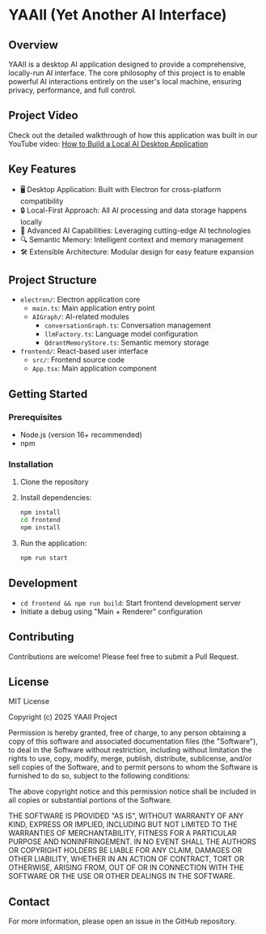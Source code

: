 # YAAII (Yet Another AI Interface)

## Overview

YAAII is a desktop AI application designed to provide a comprehensive, locally-run AI interface. The core philosophy of this project is to enable powerful AI interactions entirely on the user's local machine, ensuring privacy, performance, and full control.

## Project Video

Check out the detailed walkthrough of how this application was built in our YouTube video:
[How to Build a Local AI Desktop Application](https://youtu.be/8K5pxVfcMlk)

## Key Features

- 🖥️ Desktop Application: Built with Electron for cross-platform compatibility
- 🔒 Local-First Approach: All AI processing and data storage happens locally
- 🧠 Advanced AI Capabilities: Leveraging cutting-edge AI technologies
- 🔍 Semantic Memory: Intelligent context and memory management
- 🛠️ Extensible Architecture: Modular design for easy feature expansion

## Project Structure

- `electron/`: Electron application core
  - `main.ts`: Main application entry point
  - `AIGraph/`: AI-related modules
    - `conversationGraph.ts`: Conversation management
    - `llmFactory.ts`: Language model configuration
    - `QdrantMemoryStore.ts`: Semantic memory storage
- `frontend/`: React-based user interface
  - `src/`: Frontend source code
  - `App.tsx`: Main application component

## Getting Started

### Prerequisites

- Node.js (version 16+ recommended)
- npm

### Installation

1. Clone the repository
2. Install dependencies:
   ```bash
   npm install
   cd frontend
   npm install
   ```

3. Run the application:
   ```bash
   npm run start
   ```

## Development

- `cd frontend && npm run build`: Start frontend development server
- Initiate a debug using "Main + Renderer" configuration

## Contributing

Contributions are welcome! Please feel free to submit a Pull Request.

## License

MIT License

Copyright (c) 2025 YAAII Project

Permission is hereby granted, free of charge, to any person obtaining a copy
of this software and associated documentation files (the "Software"), to deal
in the Software without restriction, including without limitation the rights
to use, copy, modify, merge, publish, distribute, sublicense, and/or sell
copies of the Software, and to permit persons to whom the Software is
furnished to do so, subject to the following conditions:

The above copyright notice and this permission notice shall be included in all
copies or substantial portions of the Software.

THE SOFTWARE IS PROVIDED "AS IS", WITHOUT WARRANTY OF ANY KIND, EXPRESS OR
IMPLIED, INCLUDING BUT NOT LIMITED TO THE WARRANTIES OF MERCHANTABILITY,
FITNESS FOR A PARTICULAR PURPOSE AND NONINFRINGEMENT. IN NO EVENT SHALL THE
AUTHORS OR COPYRIGHT HOLDERS BE LIABLE FOR ANY CLAIM, DAMAGES OR OTHER
LIABILITY, WHETHER IN AN ACTION OF CONTRACT, TORT OR OTHERWISE, ARISING FROM,
OUT OF OR IN CONNECTION WITH THE SOFTWARE OR THE USE OR OTHER DEALINGS IN THE
SOFTWARE.

## Contact

For more information, please open an issue in the GitHub repository.
